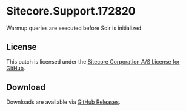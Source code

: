 # Sitecore.Support.172820
Warmup queries are executed before Solr is initialized

## License  
This patch is licensed under the [Sitecore Corporation A/S License for GitHub](https://github.com/sitecoresupport/Sitecore.Support.172820/blob/master/LICENSE).  

## Download  
Downloads are available via [GitHub Releases](https://github.com/sitecoresupport/Sitecore.Support.172820/releases).  
